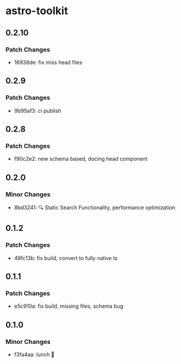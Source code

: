 # astro-toolkit

## 0.2.10

### Patch Changes

- 16938de: fix miss head files

## 0.2.9

### Patch Changes

- 9b95af3: ci publish

## 0.2.8

### Patch Changes

- f90c2e2: new schema based, docing head component

## 0.2.0

### Minor Changes

- 8bd3241: 🔍 Static Search Functionality, performance optimization

## 0.1.2

### Patch Changes

- 48fc13b: fix build, convert to fully native ts

## 0.1.1

### Patch Changes

- e5c910a: fix build, missing files, schema bug

## 0.1.0

### Minor Changes

- f3fa4aa: lunch 🚀
